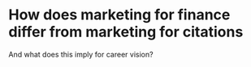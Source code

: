 # How does marketing for finance differ from marketing for citations
And what does this imply for career vision? 

<!-- #p1 -->

<!-- {BearID:281FDDBC-6119-4AF3-BF7A-43105AF4F7B1-406-00000009689DC4EA} -->
